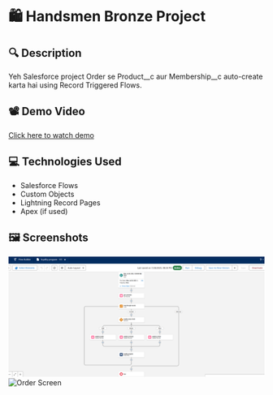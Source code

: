# 🛍️ Handsmen Bronze Project

## 🔍 Description
Yeh Salesforce project Order se Product__c aur Membership__c auto-create karta hai using Record Triggered Flows.

## 📽 Demo Video
[Click here to watch demo](https://github.com/Tanrat88/-Salesforce-Flow-Project-for-Bronze-Handsmen-Challenge/blob/main/Videos%20_%20Library%20_%20Loom%20-%2029%20July%202025%20(online-video-cutter.com)%20(1).mp4)
## 💻 Technologies Used
- Salesforce Flows
- Custom Objects
- Lightning Record Pages
- Apex (if used)

## 🖼 Screenshots
![Flow Screenshot](
https://github.com/Tanrat88/-Salesforce-Flow-Project-for-Bronze-Handsmen-Challenge/blob/main/Screenshot%202025-07-29%20010012.png)
![Order Screen]()


